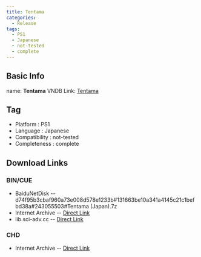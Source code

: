 ```yaml
---
title: Tentama
categories:
  - Release
tags:
  - PS1
  - Japanese
  - not-tested
  - complete
---
```

## Basic Info

name: **Tentama**
VNDB Link: [Tentama](https://vndb.org/r23807)

## Tag
 - Platform : PS1
 - Language : Japanese
 - Compatibility : not-tested
 - Completeness : complete

## Download Links
### BIN/CUE
 - BaiduNetDisk
 -- d74f95b3cbaf960a73e008d578e1233b#131663be10a341a4145c21c1befbd38a#243055503#Tentama (Japan).7z
 - Internet Archive
 -- [Direct Link](https://archive.org/download/sony_playstation_part5/Tentama%20%28Japan%29.zip)
 - lib.sci-adv.cc
 -- [Direct Link](https://pan.mcseekeri.top/api/raw/?path=/K%E7%A4%BE%E6%95%B4%E5%90%88/Tentama%20(Japan).7z)
### CHD
 - Internet Archive
 -- [Direct Link](https://archive.org/download/chd_psx_jap/CHD-PSX-JAP/Tentama%20%28Japan%29.chd)